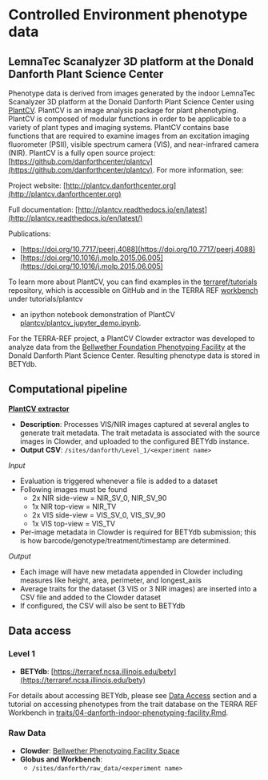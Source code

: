 # Controlled Environment phenotype data

## LemnaTec Scanalyzer 3D platform at the Donald Danforth Plant Science Center

Phenotype data is derived from images generated by the indoor LemnaTec Scanalyzer 3D platform at the Donald Danforth Plant Science Center using [PlantCV](http://plantcv.danforthcenter.org). PlantCV is an image analysis package for plant phenotyping. PlantCV is composed of modular functions in order to be applicable to a variety of plant types and imaging systems. PlantCV contains base functions that are required to examine images from an excitation imaging fluorometer \(PSII\), visible spectrum camera \(VIS\), and near-infrared camera \(NIR\). PlantCV is a fully open source project: [https://github.com/danforthcenter/plantcv](https://github.com/danforthcenter/plantcv). For more information, see:

Project website: [http://plantcv.danforthcenter.org](http://plantcv.danforthcenter.org)

Full documentation: [http://plantcv.readthedocs.io/en/latest](http://plantcv.readthedocs.io/en/latest/)

Publications:

* [https://doi.org/10.7717/peerj.4088](https://doi.org/10.7717/peerj.4088)
* [https://doi.org/10.1016/j.molp.2015.06.005](https://doi.org/10.1016/j.molp.2015.06.005)

To learn more about PlantCV, you can find examples in the [terraref/tutorials](https://github.com/terraref/tutorials) repository, which is accessible on GitHub and in the TERRA REF [workbench](https://www.workbench.terraref.org) under tutorials/plantcv

* an ipython notebook demonstration of PlantCV   [plantcv/plantcv\_jupyter\_demo.ipynb](https://github.com/terraref/computing-pipeline/blob/master/plantcv/00-clowder-plantcv.ipynb).

For the TERRA-REF project, a PlantCV Clowder extractor was developed to analyze data from the [Bellwether Foundation Phenotyping Facility](http://www.danforthcenter.org/scientists-research/core-technologies/phenotyping) at the Donald Danforth Plant Science Center. Resulting phenotype data is stored in BETYdb.

## Computational pipeline

[**PlantCV extractor**](https://github.com/terraref/extractors-lemnatec-indoor)

* **Description**: Processes VIS/NIR images captured at several angles to generate trait metadata. The trait metadata is associated with the source images in Clowder, and uploaded to the configured BETYdb instance.
* **Output CSV**: `/sites/danforth/Level_1/<experiment name>`

_Input_

* Evaluation is triggered whenever a file is added to a dataset
* Following images must be found
  * 2x NIR side-view = NIR\_SV\_0, NIR\_SV\_90
  * 1x NIR top-view = NIR\_TV
  * 2x VIS side-view = VIS\_SV\_0, VIS\_SV\_90
  * 1x VIS top-view = VIS\_TV
* Per-image metadata in Clowder is required for BETYdb submission; this is how barcode/genotype/treatment/timestamp are determined.

_Output_

* Each image will have new metadata appended in Clowder including measures like height, area, perimeter, and longest\_axis
* Average traits for the dataset \(3 VIS or 3 NIR images\) are inserted into a CSV file and added to the Clowder dataset
* If configured, the CSV will also be sent to BETYdb

## **Data access**

### Level 1

* **BETYdb**: [https://terraref.ncsa.illinois.edu/bety](https://terraref.ncsa.illinois.edu/bety)

For details about accessing BETYdb, please see [Data Access](https://github.com/terraref/documentation/tree/c8125d4336e7871aa8e497f333f793f987ba71c0/user/how-to-access-data.md) section and a tutorial on accessing phenotypes from the trait database on the TERRA REF Workbench in [traits/04-danforth-indoor-phenotyping-facility.Rmd](https://github.com/terraref/computing-pipeline/blob/master/traits/04-danforth-indoor-phenotyping-facility.Rmd).

### Raw Data

* **Clowder**: [Bellwether Phenotyping Facility Space](https://terraref.ncsa.illinois.edu/clowder/spaces/571fbfefe4b032ce83d96006)
* **Globus and Workbench**:
  * `/sites/danforth/raw_data/<experiment name>`

